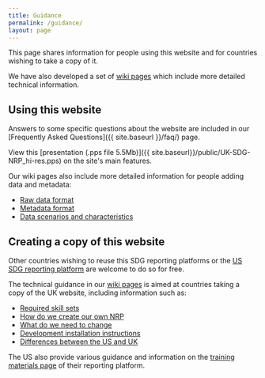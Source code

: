 ```yaml
---
title: Guidance
permalink: /guidance/
layout: page
---
```


This page shares information for people using this website and for countries wishing to take a copy of it.

We have also developed a set of [wiki pages]( https://github.com/datasciencecampus/sdg-indicators/wiki) which include more detailed technical information.

## Using this website
Answers to some specific questions about the website are included in our [Frequently Asked Questions]({{ site.baseurl }}/faq/) page.

View this [presentation (.pps file 5.5Mb)]({{ site.baseurl}}/public/UK-SDG-NRP_hi-res.pps) on the site's main features.

Our wiki pages also include more detailed information for people adding data and metadata:
- [Raw data format]( https://github.com/datasciencecampus/sdg-indicators/wiki/Raw-data-format)
-	[Metadata format](https://github.com/datasciencecampus/sdg-indicators/wiki/Metadata-format)
- [Data scenarios and characteristics](https://github.com/datasciencecampus/sdg-indicators/wiki/Data-scenarios-and-characteristics)

## Creating a copy of this website
Other countries wishing to reuse this SDG reporting platforms or the [US SDG reporting platform](https://sdg.data.gov/) are welcome to do so for free.

The technical guidance in our [wiki pages]( https://github.com/datasciencecampus/sdg-indicators/wiki) is aimed at countries taking a copy of the UK website, including information such as:
-	[Required skill sets](https://github.com/datasciencecampus/sdg-indicators/wiki/Required-skill-sets)
-	[How do we create our own NRP](https://github.com/datasciencecampus/sdg-indicators/wiki/How-do-we-create-our-own-NRP)
-	[What do we need to change]( https://github.com/datasciencecampus/sdg-indicators/wiki/What-do-we-need-to-change)
-	[Development installation instructions](https://github.com/datasciencecampus/sdg-indicators/wiki/Development-installation-instructions)
-	[Differences between the US and UK]( https://github.com/datasciencecampus/sdg-indicators/wiki/Differences-between-the-US-and-UK-NRPs)

The US also provide various guidance and information on the [training materials page]( https://gsa.github.io/sdg-indicators/training/) of their reporting platform.
